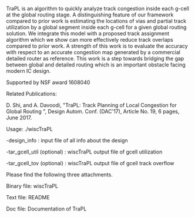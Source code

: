TraPL is an algorithm to quickly analyze track congestion inside each g-cell at the global routing stage. A distinguishing feature of our framework compared to prior work is estimating the locations of vias and partial track utilization by a global segment inside each g-cell for a given global routing solution. We integrate this model with a proposed track assignment algorithm which we show can more effectively reduce track overlaps compared to prior work. A strength of this work is to evaluate the accuracy with respect to an accurate congestion map generated by a commercial detailed router as reference. This work is a step towards bridging the gap between global and detailed routing which is an important obstacle facing modern IC design.

Supported by NSF award 1608040

Related Publications: 

D. Shi, and A. Davoodi, "TraPL: Track Planning of Local Congestion for Global Routing ", Design Autom. Conf. (DAC'17), Article No. 19, 6 pages, June 2017. 

Usage: ./wiscTraPL

-design_info : input file of all info about the design

-tar_gcell_util (optional) : wiscTraPL output file of gcell utilization

-tar_gcell_tov (optional) : wiscTraPL output file of gcell track overflow

Please find the following three attachments.

Binary file: wiscTraPL

Text file: README

Doc file: Documentation of TraPL
